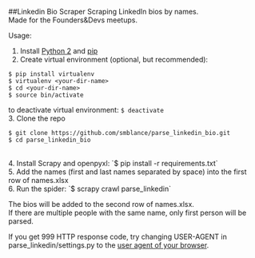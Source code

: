 ##Linkedin Bio Scraper
Scraping LinkedIn bios by names.<br>
Made for the Founders&Devs meetups.

Usage:<br>
1. Install [Python 2](https://www.python.org/) and [pip](https://pypi.python.org/pypi/pip)<br>
2. Create virtual environment (optional, but recommended):<br>
```
$ pip install virtualenv
$ virtualenv <your-dir-name>
$ cd <your-dir-name>
$ source bin/activate
```
to deactivate virtual environment: `$ deactivate`
<br>
3. Clone the repo<br>
```
$ git clone https://github.com/smblance/parse_linkedin_bio.git
$ cd parse_linkedin_bio
```
<br>
4. Install Scrapy and openpyxl: `$ pip install -r requirements.txt`<br>
5. Add the names (first and last names separated by space) into the first row of names.xlsx<br>
6. Run the spider: `$ scrapy crawl parse_linkedin`

The bios will be added to the second row of names.xlsx.<br>
If there are multiple people with the same name, only first person will be parsed.

If you get 999 HTTP response code, try changing USER-AGENT in parse_linkedin/settings.py to the [user agent of your browser](http://whatsmyuseragent.com/).

